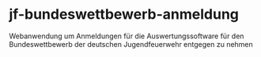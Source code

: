 # jf-bundeswettbewerb-anmeldung
Webanwendung um Anmeldungen für die Auswertungssoftware für den Bundeswettbewerb der deutschen Jugendfeuerwehr entgegen zu nehmen
